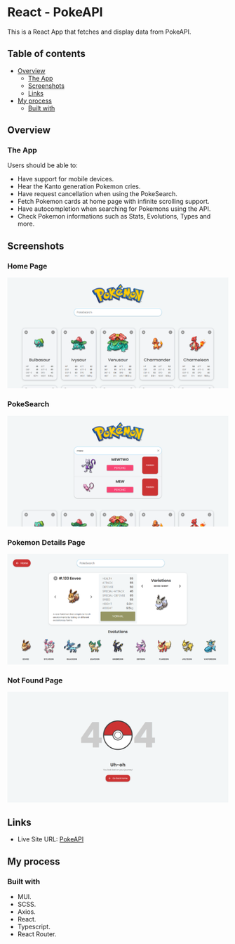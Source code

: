 # React - PokeAPI

This is a React App that fetches and display data from PokeAPI.

## Table of contents

- [Overview](#overview)
  - [The App](#the-app)
  - [Screenshots](#screenshots)
  - [Links](#links)
- [My process](#my-process)
  - [Built with](#built-with)

## Overview

### The App

Users should be able to:

- Have support for mobile devices.
- Hear the Kanto generation Pokemon cries.
- Have request cancellation when using the PokeSearch.
- Fetch Pokemon cards at home page with infinite scrolling support.
- Have autocompletion when searching for Pokemons using the API.
- Check Pokemon informations such as Stats, Evolutions, Types and more.

## Screenshots

### Home Page

![](/screenshots/home.png)

### PokeSearch

![](/screenshots/pokeSearch.png)

### Pokemon Details Page

![](/screenshots/pokeDetails.png)

### Not Found Page

![](/screenshots/notFound.png)

## Links

- Live Site URL: [PokeAPI](https://poke-api-opal.vercel.app/)

## My process

### Built with

- MUI.
- SCSS.
- Axios.
- React.
- Typescript.
- React Router.
